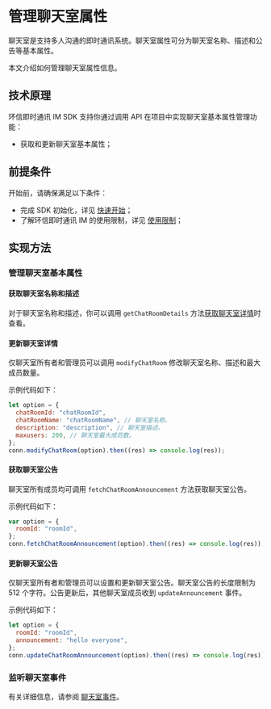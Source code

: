 # 管理聊天室属性

<Toc />

聊天室是支持多人沟通的即时通讯系统。聊天室属性可分为聊天室名称、描述和公告等基本属性。<!--和自定义属性（key-value）。若聊天室基本属性不满足业务要求，用户可增加自定义属性并同步给所有成员。利用自定义属性可以存储直播聊天室的类型、狼人杀等游戏中的角色信息和游戏状态以及实现语聊房的麦位管理和同步等。聊天室自定义属性以键值对（key-value）形式存储，属性信息变更会实时同步给聊天室成员。-->

本文介绍如何管理聊天室属性信息。

## 技术原理

环信即时通讯 IM SDK 支持你通过调用 API 在项目中实现聊天室基本属性管理功能：

- 获取和更新聊天室基本属性；
<!--
- 获取聊天室自定义属性；
- 设置聊天室自定义属性；
- 删除聊天室自定义属性。-->

## 前提条件

开始前，请确保满足以下条件：

- 完成 SDK 初始化，详见 [快速开始](quickstart.html)；
- 了解环信即时通讯 IM 的使用限制，详见 [使用限制](/document/v1/privatization/uc_limitation.html)；


## 实现方法

### 管理聊天室基本属性

#### 获取聊天室名称和描述

对于聊天室名称和描述，你可以调用 `getChatRoomDetails` 方法[获取聊天室详情](room_manage.html#获取聊天室详情)时查看。

#### 更新聊天室详情

仅聊天室所有者和管理员可以调用 `modifyChatRoom` 修改聊天室名称、描述和最大成员数量。

示例代码如下：

```javascript
let option = {
  chatRoomId: "chatRoomId",
  chatRoomName: "chatRoomName", // 聊天室名称。
  description: "description", // 聊天室描述。
  maxusers: 200, // 聊天室最大成员数。
};
conn.modifyChatRoom(option).then((res) => console.log(res));
```

#### 获取聊天室公告

聊天室所有成员均可调用 `fetchChatRoomAnnouncement` 方法获取聊天室公告。

示例代码如下：

```javascript
var option = {
  roomId: "roomId",
};
conn.fetchChatRoomAnnouncement(option).then((res) => console.log(res));
```

#### 更新聊天室公告

仅聊天室所有者和管理员可以设置和更新聊天室公告。聊天室公告的长度限制为 512 个字符。公告更新后，其他聊天室成员收到 `updateAnnouncement` 事件。

示例代码如下：

```javascript
let option = {
  roomId: "roomId",
  announcement: "hello everyone",
};
conn.updateChatRoomAnnouncement(option).then((res) => console.log(res));
```
<!--
### 管理聊天室自定义属性（key-value）

#### 获取聊天室自定义属性

聊天室所有成员均可通过 `getChatRoomAttributes` 获取聊天室自定义属性。

示例代码如下：

```javascript
let option = {
  chatRoomId: "chatRoomId", // 聊天室 ID
  attributeKeys: ["attributeKey1", "attributeKey2", "..."], // 聊天室属性 key（可选，若不设置则获取全部自定义属性）
};
conn.getChatRoomAttributes(option).then((res) => console.log(res));
```

#### 设置单个聊天室自定义属性

聊天室成员均可通过调用 `setChatRoomAttribute` 设置和更新单个自定义属性。设置后，其他聊天室成员收到 `onChatroomEvent` 回调，事件为 `updateChatRoomAttributes`。

```javascript
let option = {
  chatRoomId: "chatRoomId", // 聊天室 ID
  attributeKey: "attributeKey", // 聊天室属性 key
  attributeValue: "attributeValue", // 聊天室属性 value
  autoDelete: true, // 成员退出聊天室时是否删除其设置的聊天室自定义属性（可选，默认为 `true`）
  isForced: false, // 强制设置聊天室自定义属性，即是否支持覆盖其他成员设置的属性（可选，默认为 `false`）
};
conn.setChatRoomAttribute(option).then((res) => console.log(res));
```

#### 设置多个聊天室自定义属性

聊天室成员均可以调用 `setChatRoomAttributes` 批量设置自定义属性。设置后，其他聊天室成员收到 `onChatroomEvent` 回调，事件为 `updateChatRoomAttributes`。

```javascript
let option = {
    chatRoomId: "chatRoomId",  // 聊天室 ID
    attributes: {  // 聊天室属性，为 key-value 格式，即 {"key":"value"}
        "attributeKey1": "attributeValue1",
     	"attributeKey2": "attributeValue2",
      	"..."
    },
    autoDelete: true, // 成员退出聊天室时是否删除其设置的聊天室自定义属性（可选，默认为 `true`）
	isForced: false  // 强制设置聊天室自定义属性，即是否支持覆盖其他成员设置的属性（可选，默认为 `false`）
}
conn.setChatRoomAttributes(option).then(res => console.log(res))
```

#### 删除单个聊天室属性

聊天室所有成员可通过调用 `removeChatRoomAttribute` 移除单个自定义属性。移除成功后，其他成员收到 `onChatroomEvent` 回调，事件为 `removeChatRoomAttributes`。

```javascript
let option = {
  chatRoomId: "chatRoomId", // 聊天室 ID
  attributeKey: "attributeKey", // 聊天室属性 key
  isForced: false, // 强制设置聊天室自定义属性，即是否支持移除其他成员设置的属性（可选，默认为 `false`）
};
conn.removeChatRoomAttribute(option).then((res) => console.log(res));
```

#### 删除多个聊天室属性

聊天室所有成员可调用 `removeChatRoomAttributes` 批量移除自定义属性。移除成功后，其他成员收到 `onChatroomEvent` 回调，事件为 `removeChatRoomAttributes`。

```javascript
let option = {
  chatRoomId: "chatRoomId", // 聊天室 ID
  attributeKeys: ["attributeKey1", "attributeKey2", "..."], // 聊天室属性 key
  isForced: false, // 强制设置聊天室自定义属性，即是否支持移除其他成员设置的属性（可选，默认为 `false`）
};
conn.removeChatRoomAttributes(option).then((res) => console.log(res));
```
-->
### 监听聊天室事件

有关详细信息，请参阅 [聊天室事件](room_manage.html#监听聊天室事件)。
